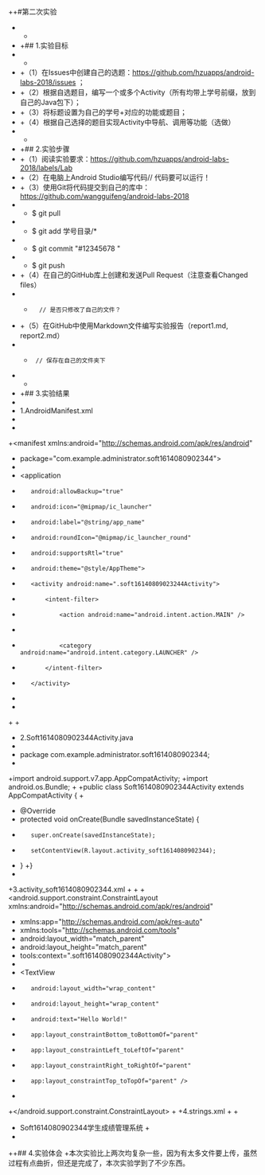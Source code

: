 ﻿++#第二次实验
 + +
 + +## 1.实验目标
 + +
 + +（1）在Issues中创建自己的选题：https://github.com/hzuapps/android-labs-2018/issues ；
 + +（2）根据自选题目，编写一个或多个Activity（所有均带上学号前缀，放到自己的Java包下）；
 + +（3）将标题设置为自己的学号+对应的功能或题目；
 + +（4）根据自己选择的题目实现Activity中导航、调用等功能（选做）
 + +
 + +## 2.实验步骤
 + +（1）阅读实验要求：https://github.com/hzuapps/android-labs-2018/labels/Lab
 + +（2）在电脑上Android Studio编写代码// 代码要可以运行！
 + +（3）使用Git将代码提交到自己的库中：https://github.com/wangguifeng/android-labs-2018
 + +   $ git pull
 + +   $ git add 学号目录/* 
 + +   $ git commit "#12345678 "
 + +   $ git push
 + +（4）在自己的GitHub库上创建和发送Pull Request（注意查看Changed files）
 + +       // 是否只修改了自己的文件？
 + +（5）在GitHub中使用Markdown文件编写实验报告（report1.md, report2.md）
 + +      // 保存在自己的文件夹下
 + +
 + +## 3.实验结果
 + 
 + 1.AndroidManifest.xml
 + 
 + <?xml version="1.0" encoding="utf-8"?>
 +<manifest xmlns:android="http://schemas.android.com/apk/res/android"
 +    package="com.example.administrator.soft1614080902344">
 +
 +    <application
 +        android:allowBackup="true"
 +        android:icon="@mipmap/ic_launcher"
 +        android:label="@string/app_name"
 +        android:roundIcon="@mipmap/ic_launcher_round"
 +        android:supportsRtl="true"
 +        android:theme="@style/AppTheme">
 +        <activity android:name=".soft16140809023244Activity">
 +            <intent-filter>
 +                <action android:name="android.intent.action.MAIN" />
 +
 +                <category android:name="android.intent.category.LAUNCHER" />
 +            </intent-filter>
 +        </activity>
 +    </application>
 +
 +</manifest>
 + 
 + 2.Soft1614080902344Activity.java
 + 
 + package com.example.administrator.soft1614080902344;
 +
 +import android.support.v7.app.AppCompatActivity;
 +import android.os.Bundle;
 +
 +public class Soft1614080902344Activity extends AppCompatActivity {
 +
 +    @Override
 +    protected void onCreate(Bundle savedInstanceState) {
 +        super.onCreate(savedInstanceState);
 +        setContentView(R.layout.activity_soft1614080902344);
 +    }
 +}
 +
 +3.activity_soft1614080902344.xml
 +
 +<?xml version="1.0" encoding="utf-8"?>
 +<android.support.constraint.ConstraintLayout xmlns:android="http://schemas.android.com/apk/res/android"
 +    xmlns:app="http://schemas.android.com/apk/res-auto"
 +    xmlns:tools="http://schemas.android.com/tools"
 +    android:layout_width="match_parent"
 +    android:layout_height="match_parent"
 +    tools:context=".soft1614080902344Activity">
 +
 +    <TextView
 +        android:layout_width="wrap_content"
 +        android:layout_height="wrap_content"
 +        android:text="Hello World!"
 +        app:layout_constraintBottom_toBottomOf="parent"
 +        app:layout_constraintLeft_toLeftOf="parent"
 +        app:layout_constraintRight_toRightOf="parent"
 +        app:layout_constraintTop_toTopOf="parent" />
 +
 +</android.support.constraint.ConstraintLayout>
 +
 +4.strings.xml
 +
 +<resources>
 +    <string name="app_name">Soft1614080902344学生成绩管理系统</string>
 +</resources>
 +
 ++## 4.实验体会
 +本次实验比上两次均复杂一些，因为有太多文件要上传，虽然过程有点曲折，但还是完成了，本次实验学到了不少东西。
